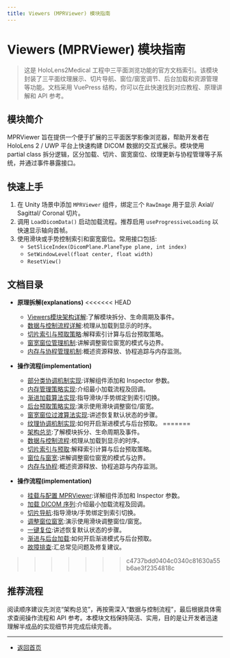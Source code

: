 ```yaml
---
title: Viewers (MPRViewer) 模块指南
---
```

# Viewers (MPRViewer) 模块指南

> 这是 HoloLens2Medical 工程中三平面浏览功能的官方文档索引。该模块封装了三平面纹理展示、切片导航、窗位/窗宽调节、后台加载和资源管理等功能。文档采用 VuePress 结构，你可以在此快速找到对应教程、原理讲解和 API 参考。

## 模块简介
MPRViewer 旨在提供一个便于扩展的三平面医学影像浏览器，帮助开发者在 HoloLens 2 / UWP 平台上快速构建 DICOM 数据的交互式展示。模块使用 partial class 拆分逻辑，区分加载、切片、窗宽窗位、纹理更新与协程管理等子系统，并通过事件暴露接口。

## 快速上手
1. 在 Unity 场景中添加 `MPRViewer` 组件，绑定三个 `RawImage` 用于显示 Axial/ Sagittal/ Coronal 切片。
2. 调用 `LoadDicomData()` 启动加载流程。推荐启用 `useProgressiveLoading` 以快速显示轴向首帧。
3. 使用滑块或手势控制索引和窗宽窗位。常用接口包括:
   - `SetSliceIndex(DicomPlane.PlaneType plane, int index)`
   - `SetWindowLevel(float center, float width)`
   - `ResetView()`

## 文档目录
- **原理拆解(explanations)**
<<<<<<< HEAD
  - [Viewers模块架构详解](./explanations/01-architecture.html):了解模块拆分、生命周期及事件。
  - [数据与控制流程详解](./explanations/02-data-flow.html):梳理从加载到显示的时序。
  - [切片索引与预取策略](./explanations/03-memory-and-coroutines.html):解释索引计算与后台预取策略。
  - [窗宽窗位管理机制](./explanations/04-slice-indexing.html):讲解调整窗位窗宽的模式与边界。
  - [内存与协程管理机制](./explanations/05-window-level.html):概述资源释放、协程追踪与内存监测。

- **操作流程(implementation)**
  - [部分类协调机制实现](./implementation/01-partial-class-coordination.html):详解组件添加和 Inspector 参数。
  - [内存管理策略实现](./implementation/02-memory-management-implementation.html):介绍最小加载流程及回调。
  - [渐进加载算法实现](./implementation/03-progressive-loading-algorithm.html):指导滑块/手势绑定到索引切换。
  - [后台预取策略实现](./implementation/04-background-preloading-strategy.html):演示使用滑块调整窗位/窗宽。
  - [窗宽窗位过渡算法实现](./implementation/05-window-level-transition-algorithm.html):讲述恢复默认状态的步骤。
  - [纹理协调机制实现](./implementation/06-texture-coordination-mechanism.html):如何开启渐进模式与后台预取。
=======
  - [架构总览](./explanations/architecture.md):了解模块拆分、生命周期及事件。
  - [数据与控制流程](./explanations/data-flow.md):梳理从加载到显示的时序。
  - [切片索引与预取](./explanations/slice-indexing.md):解释索引计算与后台预取策略。
  - [窗位与窗宽](./explanations/window-level.md):讲解调整窗位窗宽的模式与边界。
  - [内存与协程](./explanations/memory-and-coroutines.md):概述资源释放、协程追踪与内存监测。

- **操作流程(implementation)**
  - [挂载与配置 MPRViewer](./implementation/setup-mprviewer.md):详解组件添加和 Inspector 参数。
  - [加载 DICOM 序列](./implementation/load-dicom-series.md):介绍最小加载流程及回调。
  - [切片导航](./implementation/navigate-slices.md):指导滑块/手势绑定到索引切换。
  - [调整窗位窗宽](./implementation/change-windowlevel.md):演示使用滑块调整窗位/窗宽。
  - [一键复位](./implementation/reset-view.md):讲述恢复默认状态的步骤。
  - [渐进与后台加载](./implementation/background-loading.md):如何开启渐进模式与后台预取。
  - [故障排查](./implementation/troubleshooting.md):汇总常见问题及修复建议。
>>>>>>> c4737bdd0404c0340c81630a55b6ae3f2354818c

## 推荐流程
阅读顺序建议先浏览“架构总览”，再按需深入“数据与控制流程”，最后根据具体需求查阅操作流程和 API 参考。本模块文档保持简洁、实用，目的是让开发者迅速理解半成品的实现细节并完成后续完善。


---
* [返回首页](../README.html)